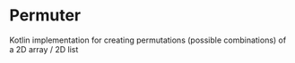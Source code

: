 # Permuter
Kotlin implementation for creating permutations (possible combinations) of a 2D array / 2D list
